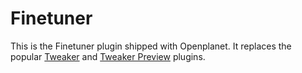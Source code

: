 # Finetuner
This is the Finetuner plugin shipped with Openplanet. It replaces the popular [Tweaker](https://openplanet.dev/plugin/tweaker) and [Tweaker Preview](https://openplanet.dev/plugin/tweakerpreview) plugins.
